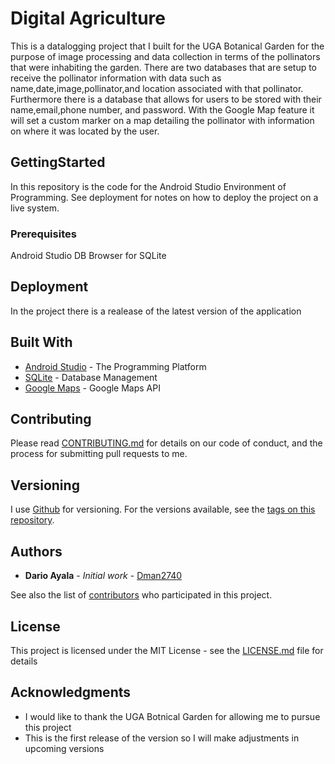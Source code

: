 # Digital Agriculture

This is a datalogging project that I built for the UGA Botanical Garden for the purpose of image processing and data collection in terms of the pollinators that were inhabiting the garden. There are two databases that are setup to receive the pollinator information with data such as name,date,image,pollinator,and location associated with that pollinator. Furthermore there is a database that allows for users to be stored with their name,email,phone number, and password. With the Google Map feature it will set a custom marker on a map detailing the pollinator with information on where it was located by the user.

## GettingStarted

In this repository is the code for the Android Studio Environment of Programming. See deployment for notes on how to deploy the project on a live system.

### Prerequisites

Android Studio 
DB Browser for SQLite 

## Deployment

In the project there is a realease of the latest version of the application

## Built With

* [Android Studio](http://www.https://developer.android.com/docs) - The Programming Platform 
* [SQLite](https://www.sqlite.org/docs.html) - Database Management
* [Google Maps](https://google.com) - Google Maps API

## Contributing

Please read [CONTRIBUTING.md](https://gist.github.com/Dman2740/) for details on our code of conduct, and the process for submitting pull requests to me.

## Versioning

I use [Github](http://github.com/) for versioning. For the versions available, see the [tags on this repository](https://github.com/Dman2740/DigitalAgriculture/tags). 

## Authors

* **Dario Ayala** - *Initial work* - [Dman2740](https://github.com/Dman2740)

See also the list of [contributors](https://github.com/Dman2740/DigitalAgriculture/contributors) who participated in this project.

## License

This project is licensed under the MIT License - see the [LICENSE.md](LICENSE.md) file for details

## Acknowledgments

* I would like to thank the UGA Botnical Garden for allowing me to pursue this project 
* This is the first release of the version so I will make adjustments in upcoming versions

